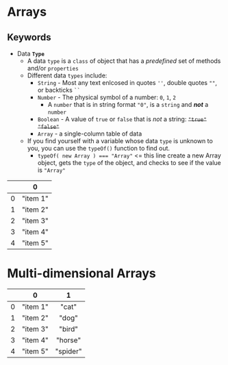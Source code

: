 # Arrays
## Keywords
- Data **`Type`**
  - A data `type` is a `class` of object that has a *predefined* set of methods and/or `properties`
  - Different data `types` include:
    - `String` - Most any text enlcosed in quotes `''`, double quotes `""`, or backticks ` `` `
    - `Number` - The physical symbol of a number: `0`, `1`, `2`
      - A `number` that is in string format `"0"`, is a `string` and ***not*** a `number`
    - `Boolean` - A value of `true` or `false` that is *not* a string: ~~`"true"`~~ ~~`"false"`~~
    - `Array` - a single-column table of data
  - If you find yourself with a variable whose data `type` is unknown to you, you can use the `typeOf()` function to find out.
    - `typeOf( new Array ) === "Array"` <= this line create a new Array object, gets the `type` of the object, and checks to see if the value is `"Array"`


|       | 0           |
| :---: | :---------: |
| 0     | "item 1"    |
| 1     | "item 2"    |
| 2     | "item 3"    |
| 3     | "item 4"    |
| 4     | "item 5"    |



# Multi-dimensional Arrays

|       | 0           | 1           |
| :---: | :---------: | :---------: |
| 0     | "item 1"    | "cat"       |
| 1     | "item 2"    | "dog"       |
| 2     | "item 3"    | "bird"      |
| 3     | "item 4"    | "horse"     |
| 4     | "item 5"    | "spider"    |
